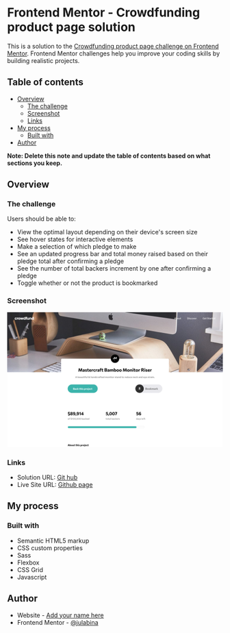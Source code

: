 # Frontend Mentor - Crowdfunding product page solution

This is a solution to the [Crowdfunding product page challenge on Frontend Mentor](https://www.frontendmentor.io/challenges/crowdfunding-product-page-7uvcZe7ZR). Frontend Mentor challenges help you improve your coding skills by building realistic projects. 

## Table of contents

- [Overview](#overview)
  - [The challenge](#the-challenge)
  - [Screenshot](#screenshot)
  - [Links](#links)
- [My process](#my-process)
  - [Built with](#built-with)
- [Author](#author)

**Note: Delete this note and update the table of contents based on what sections you keep.**

## Overview

### The challenge

Users should be able to:

- View the optimal layout depending on their device's screen size
- See hover states for interactive elements
- Make a selection of which pledge to make
- See an updated progress bar and total money raised based on their pledge total after confirming a pledge
- See the number of total backers increment by one after confirming a pledge
- Toggle whether or not the product is bookmarked

### Screenshot

![](./screenshot.png)


### Links

- Solution URL: [Git hub](https://github.com/julabina/FRONTEND_MENTOR/tree/master/junior/Crowdfunding_product_page_main)
- Live Site URL: [Github page](https://julabina.github.io/FRONTEND_MENTOR/junior/Crowdfunding_product_page_main/index.html)

## My process

### Built with

- Semantic HTML5 markup
- CSS custom properties
- Sass
- Flexbox
- CSS Grid
- Javascript

## Author

- Website - [Add your name here](https://www.your-site.com)
- Frontend Mentor - [@julabina](https://www.frontendmentor.io/profile/yourusername)


